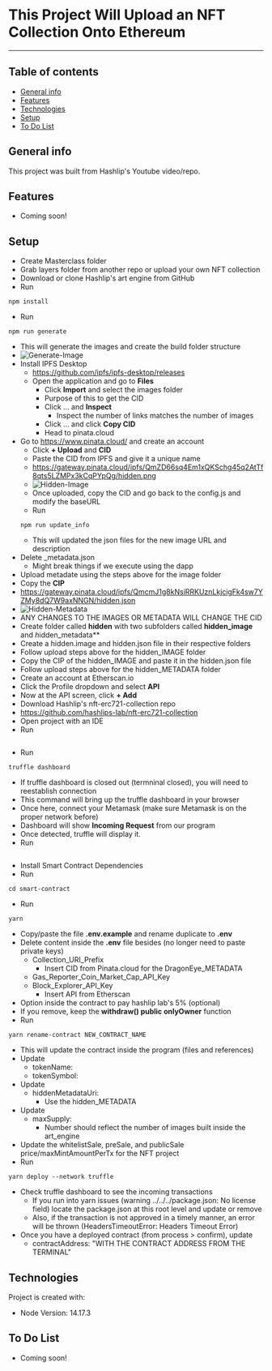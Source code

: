 # This Project Will Upload an NFT Collection Onto Ethereum

---

## Table of contents

- [General info](#general-info)
- [Features](#features)
- [Technologies](#technologies)
- [Setup](#setup)
- [To Do List](#to-do-list)

## General info

This project was built from Hashlip's Youtube video/repo.

## Features

- Coming soon!

## Setup

- Create Masterclass folder
- Grab layers folder from another repo or upload your own NFT collection
- Download or clone Hashlip's art engine from GitHub
- Run

```
npm install
```

- Run

```
npm run generate
```

- This will generate the images and create the build folder structure
- ![Generate-Image](https://user-images.githubusercontent.com/96752508/169027006-03b94691-320a-4fe0-9c8f-a495218b2c2a.png)
- Install IPFS Desktop
  - https://github.com/ipfs/ipfs-desktop/releases
  - Open the application and go to **Files**
    - Click **Import** and select the images folder
    - Purpose of this to get the CID
    - Click ... and **Inspect**
      - Inspect the number of links matches the number of images
    - Click ... and click **Copy CID**
    - Head to pinata.cloud
- Go to https://www.pinata.cloud/ and create an account
  - Click **+ Upload** and **CID**
  - Paste the CID from IPFS and give it a unique name
  - https://gateway.pinata.cloud/ipfs/QmZD66sq4Em1xQKSchg45q2AtTf8qts5LZMPx3kCqPYpQg/hidden.png
  - ![Hidden-Image](https://user-images.githubusercontent.com/96752508/169026800-63c9b8cb-ca07-439e-94fb-ee79c64f518b.png)
  - Once uploaded, copy the CID and go back to the config.js and modify the baseURL
  - Run
  ```
  npm run update_info
  ```
  - This will updated the json files for the new image URL and description
- Delete \_metadata.json
  - Might break things if we execute using the dapp
- Upload metadate using the steps above for the image folder
- Copy the **CIP**
- https://gateway.pinata.cloud/ipfs/QmcmJ1g8kNsiRRKUznLkjcigFk4sw7YZMy8dQ7W9axNNGN/hidden.json
- ![Hidden-Metadata](https://user-images.githubusercontent.com/96752508/169026400-bf33d190-bcaa-4a9b-9b49-dd50ba77d2b7.png)
- ANY CHANGES TO THE IMAGES OR METADATA WILL CHANGE THE CID
- Create folder called **hidden** with two subfolders called **hidden_image** and *h*idden_metadata\*\*
- Create a hidden.image and hidden.json file in their respective folders
- Follow upload steps above for the hidden_IMAGE folder
- Copy the CIP of the hidden_IMAGE and paste it in the hidden.json file
- Follow upload steps above for the hidden_METADATA folder
- Create an account at Etherscan.io
- Click the Profile dropdown and select **API**
- Now at the API screen, click **+ Add**
- Download Hashlip's nft-erc721-collection repo
- https://github.com/hashlips-lab/nft-erc721-collection
- Open project with an IDE
- Run

```npm i -g truffle
```
- Run
```
truffle dashboard
```
- If truffle dashboard is closed out (termninal closed), you will need to reestablish connection
- This command will bring up the truffle dashboard in your browser
- Once here, connect your Metamask (make sure Metamask is on the proper network before)
- Dashboard will show **Incoming Request** from our program
- Once detected, truffle will display it.
- Run
``` npm i -g corepack
```
- Install Smart Contract Dependencies
- Run
```
cd smart-contract
```
- Run
```
yarn
```
- Copy/paste the file **.env.example** and rename duplicate to **.env**
- Delete content inside the **.env** file besides (no longer need to paste private keys)
  - Collection_URI_Prefix
    - Insert CID from Pinata.cloud for the DragonEye_METADATA
  - Gas_Reporter_Coin_Market_Cap_API_Key
  - Block_Explorer_API_Key
    - Insert API from Etherscan
- Option inside the contract to pay hashlip lab's 5% (optional)
- If you remove, keep the **withdraw() public onlyOwner** function
- Run
```
yarn rename-contract NEW_CONTRACT_NAME
```
- This will update the contract inside the program (files and references)
- Update  
  - tokenName:
  - tokenSymbol:
- Update
  - hiddenMetadataUri:
    - Use the hidden_METADATA
- Update
  - maxSupply:
    - Number should reflect the number of images built inside the art_engine
- Update the whitelistSale, preSale, and publicSale price/maxMintAmountPerTx for the NFT project
- Run
```
yarn deploy --network truffle
```
- Check truffle dashboard to see the incoming transactions
  - If you run into yarn issues (warning ../../../package.json: No license field) locate the package.json at this root level and update or remove
  - Also, if the transaction is not approved in a timely manner, an error will be thrown (HeadersTimeoutError: Headers Timeout Error)
- Once you have a deployed contract (from process > confirm), update
  - contractAddress: "WITH THE CONTRACT ADDRESS FROM THE TERMINAL"


## Technologies

Project is created with:

- Node Version: 14.17.3

## To Do List

- Coming soon!
